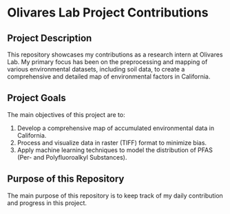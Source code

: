 # Olivares Lab Project Contributions

## Project Description

This repository showcases my contributions as a research intern at Olivares Lab. My primary focus has been on the preprocessing and mapping of various environmental datasets, including soil data, to create a comprehensive and detailed map of environmental factors in California.

## Project Goals

The main objectives of this project are to:
1. Develop a comprehensive map of accumulated environmental data in California.
2. Process and visualize data in raster (TIFF) format to minimize bias.
3. Apply machine learning techniques to model the distribution of PFAS (Per- and Polyfluoroalkyl Substances).

## Purpose of this Repository

The main purpose of this repository is to keep track of my daily contribution and progress in this project.